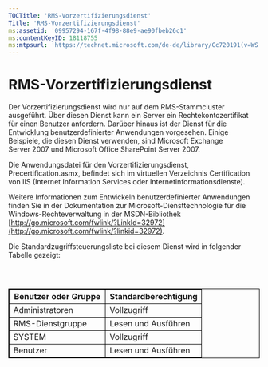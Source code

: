```yaml
---
TOCTitle: 'RMS-Vorzertifizierungsdienst'
Title: 'RMS-Vorzertifizierungsdienst'
ms:assetid: '09957294-167f-4f98-88e9-ae90fbeb26c1'
ms:contentKeyID: 18118755
ms:mtpsurl: 'https://technet.microsoft.com/de-de/library/Cc720191(v=WS.10)'
---
```


RMS-Vorzertifizierungsdienst
============================

Der Vorzertifizierungsdienst wird nur auf dem RMS-Stammcluster ausgeführt. Über diesen Dienst kann ein Server ein Rechtekontozertifikat für einen Benutzer anfordern. Darüber hinaus ist der Dienst für die Entwicklung benutzerdefinierter Anwendungen vorgesehen. Einige Beispiele, die diesen Dienst verwenden, sind Microsoft Exchange Server 2007 und Microsoft Office SharePoint Server 2007.

Die Anwendungsdatei für den Vorzertifizierungsdienst, Precertification.asmx, befindet sich im virtuellen Verzeichnis Certification von IIS (Internet Information Services oder Internetinformationsdienste).

Weitere Informationen zum Entwickeln benutzerdefinierter Anwendungen finden Sie in der Dokumentation zur Microsoft-Diensttechnologie für die Windows-Rechteverwaltung in der MSDN-Bibliothek [http://go.microsoft.com/fwlink/?LinkId=32972](http://go.microsoft.com/fwlink/?linkid=32972).

Die Standardzugriffsteuerungsliste bei diesem Dienst wird in folgender Tabelle gezeigt:

###  

 
<table style="border:1px solid black;">
<colgroup>
<col width="50%" />
<col width="50%" />
</colgroup>
<thead>
<tr class="header">
<th style="border:1px solid black;" >Benutzer oder Gruppe</th>
<th style="border:1px solid black;" >Standardberechtigung</th>
</tr>
</thead>
<tbody>
<tr class="odd">
<td style="border:1px solid black;">Administratoren</td>
<td style="border:1px solid black;">Vollzugriff</td>
</tr>
<tr class="even">
<td style="border:1px solid black;">RMS-Dienstgruppe</td>
<td style="border:1px solid black;">Lesen und Ausführen</td>
</tr>
<tr class="odd">
<td style="border:1px solid black;">SYSTEM</td>
<td style="border:1px solid black;">Vollzugriff</td>
</tr>
<tr class="even">
<td style="border:1px solid black;">Benutzer</td>
<td style="border:1px solid black;">Lesen und Ausführen</td>
</tr>
</tbody>
</table>
